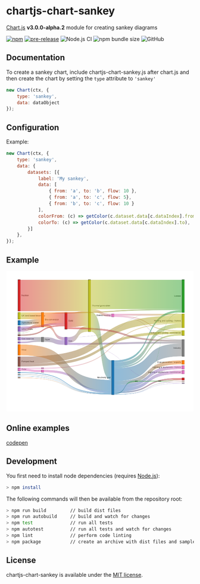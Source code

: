 # chartjs-chart-sankey

[Chart.js](https://www.chartjs.org/) **v3.0.0-alpha.2** module for creating sankey diagrams

[![npm](https://img.shields.io/npm/v/chartjs-chart-sankey.svg)](https://www.npmjs.com/package/chartjs-chart-sankey) [![pre-release](https://img.shields.io/github/v/release/kurkle/chartjs-chart-sankey?include_prereleases&style=flat-square)](https://github.com/kurkle/chartjs-chart-sankey/releases/latest) ![Node.js CI](https://github.com/kurkle/chartjs-chart-sankey/workflows/Node.js%20CI/badge.svg) ![npm bundle size](https://img.shields.io/bundlephobia/min/chartjs-chart-sankey.svg) ![GitHub](https://img.shields.io/github/license/kurkle/chartjs-chart-sankey.svg)

## Documentation

To create a sankey chart, include chartjs-chart-sankey.js after chart.js and then create the chart by setting the `type` attribute to `'sankey'`

```js
new Chart(ctx, {
    type: 'sankey',
    data: dataObject
});
```

## Configuration

Example:

```js
new Chart(ctx, {
    type: 'sankey',
    data: {
        datasets: [{
            label: 'My sankey',
            data: [
                { from: 'a', to: 'b', flow: 10 },
                { from: 'a', to: 'c', flow: 5},
                { from: 'b', to: 'c', flow: 10 }
            ],
            colorFrom: (c) => getColor(c.dataset.data[c.dataIndex].from),
            colorTo: (c) => getColor(c.dataset.data[c.dataIndex].to),
        }]
    },
});
```

## Example

![Sankey Example Image](sankey.png)

## Online examples

[codepen](https://codepen.io/kurkle/pen/bGVKPOM)

## Development

You first need to install node dependencies  (requires [Node.js](https://nodejs.org/)):

```bash
> npm install
```

The following commands will then be available from the repository root:

```bash
> npm run build         // build dist files
> npm run autobuild     // build and watch for changes
> npm test              // run all tests
> npm autotest          // run all tests and watch for changes
> npm lint              // perform code linting
> npm package           // create an archive with dist files and samples
```

## License

chartjs-chart-sankey is available under the [MIT license](https://opensource.org/licenses/MIT).
